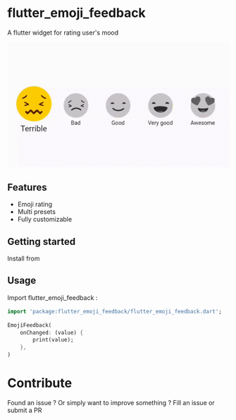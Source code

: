 # flutter_emoji_feedback
A flutter widget for rating user's mood

![Demo](demo.gif)

## Features

- Emoji rating
- Multi presets
- Fully customizable

## Getting started

Install from 

## Usage

Import flutter_emoji_feedback :
```dart
import 'package:flutter_emoji_feedback/flutter_emoji_feedback.dart';
```

```dart
EmojiFeedback(
    onChanged: (value) {
        print(value);
    },
)
```

# Contribute
Found an issue ? Or simply want to improve something ? Fill an issue or submit a PR